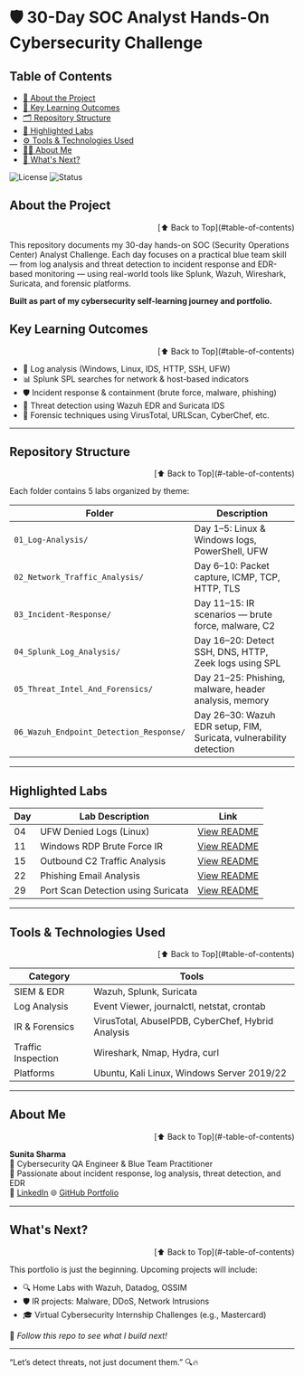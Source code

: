 # 🛡️ 30-Day SOC Analyst Hands-On Cybersecurity Challenge

## Table of Contents

- [🎯 About the Project](#-about-the-project)
- [🧠 Key Learning Outcomes](#-key-learning-outcomes)
- [🗂️ Repository Structure](#️-repository-structure)
- [📌 Highlighted Labs](#-highlighted-labs)
- [⚙️ Tools & Technologies Used](#️-tools--technologies-used)
- [🧑‍💻 About Me](#-about-me)
- [📌 What's Next?](#-whats-next)


![License](https://img.shields.io/badge/license-MIT-blue)
![Status](https://img.shields.io/badge/project-completed-brightgreen)


## About the Project

<p align="right">[⬆️ Back to Top](#table-of-contents)</p>

This repository documents my 30-day hands-on SOC (Security Operations Center) Analyst Challenge. Each day focuses on a practical blue team skill — from log analysis and threat detection to incident response and EDR-based monitoring — using real-world tools like Splunk, Wazuh, Wireshark, Suricata, and forensic platforms.

**Built as part of my cybersecurity self-learning journey and portfolio.**

## Key Learning Outcomes

<p align="right">[⬆️ Back to Top](#table-of-contents)</p>


- 🔎 Log analysis (Windows, Linux, IDS, HTTP, SSH, UFW)
- 📊 Splunk SPL searches for network & host-based indicators
- 🛡️ Incident response & containment (brute force, malware, phishing)
- 🧪 Threat detection using Wazuh EDR and Suricata IDS
- 🧰 Forensic techniques using VirusTotal, URLScan, CyberChef, etc.

---


## Repository Structure

<p align="right">[⬆️ Back to Top](#-table-of-contents)</p>


Each folder contains 5 labs organized by theme:

| Folder | Description |
|--------|-------------|
| `01_Log-Analysis/` | Day 1–5: Linux & Windows logs, PowerShell, UFW |
| `02_Network_Traffic_Analysis/` | Day 6–10: Packet capture, ICMP, TCP, HTTP, TLS |
| `03_Incident-Response/` | Day 11–15: IR scenarios — brute force, malware, C2 |
| `04_Splunk_Log_Analysis/` | Day 16–20: Detect SSH, DNS, HTTP, Zeek logs using SPL |
| `05_Threat_Intel_And_Forensics/` | Day 21–25: Phishing, malware, header analysis, memory |
| `06_Wazuh_Endpoint_Detection_Response/` | Day 26–30: Wazuh EDR setup, FIM, Suricata, vulnerability detection |

---

## Highlighted Labs

| Day | Lab Description                        | Link |
|-----|----------------------------------------|------|
| 04  | UFW Denied Logs (Linux)                | [View README](01_Log_Analysis/Day04_1_Log_Analysis_Linux-UFW-Logs/README.md) |
| 11  | Windows RDP Brute Force IR             | [View README](03_Incident_Response/Day11_3_Incident_Response_Windows-Service-RDP-Brute-Force-Attack/README.md) |
| 15  | Outbound C2 Traffic Analysis           | [View README](03_Incident_Response/Day15_3_Incident_Response_Linux-Suspicious-Network-Connection/README.md) |
| 22  | Phishing Email Analysis                | [View README](05_Threat_Intel_And_Forensics/Day22_5_Threat_Intel_Forensics_Phishing-Email-Analysis/README.md) |
| 29  | Port Scan Detection using Suricata     | [View README](06_Wazuh_Endpoint_Detection_Response/Day29_6_Wazuh_Endpoint_Detection_Suricata-IDS-Wazuh-Agent/README.md) |



---

## Tools & Technologies Used

<p align="right">[⬆️ Back to Top](#table-of-contents)</p>


| Category | Tools |
|---------|--------|
| SIEM & EDR | Wazuh, Splunk, Suricata |
| Log Analysis | Event Viewer, journalctl, netstat, crontab |
| IR & Forensics | VirusTotal, AbuseIPDB, CyberChef, Hybrid Analysis |
| Traffic Inspection | Wireshark, Nmap, Hydra, curl |
| Platforms | Ubuntu, Kali Linux, Windows Server 2019/22 |

---

## About Me

<p align="right">[⬆️ Back to Top](#-table-of-contents)</p>


**Sunita Sharma**  
🔐 Cybersecurity QA Engineer & Blue Team Practitioner  
📌 Passionate about incident response, log analysis, threat detection, and EDR  
🔗 [LinkedIn](https://linkedin.com/in/sunitanigam-sharma)
🌐 [GitHub Portfolio](https://github.com/suneetasharma)


---

## What's Next?

<p align="right">[⬆️ Back to Top](#-table-of-contents)</p>


This portfolio is just the beginning. Upcoming projects will include:

- 🔍 Home Labs with Wazuh, Datadog, OSSIM
- 🛡️ IR projects: Malware, DDoS, Network Intrusions
- 🎓 Virtual Cybersecurity Internship Challenges (e.g., Mastercard)

📌 *Follow this repo to see what I build next!*

---

“Let’s detect threats, not just document them.” 🔍🔥